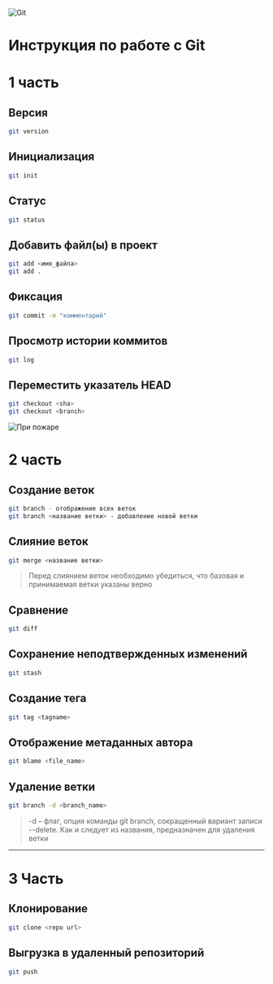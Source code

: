 ![Git](https://upload.wikimedia.org/wikipedia/commons/thumb/e/e0/Git-logo.svg/2560px-Git-logo.svg.png)

# Инструкция по работе с Git

# 1 часть

## Версия
```bash
git version
```
## Инициализация
```bash
git init
```
## Статус
```bash
git status
```
## Добавить файл(ы) в проект
```bash
git add <имя_файла>
git add .
```
## Фиксация
```bash
git commit -m "комментарий"
```
## Просмотр истории коммитов
```bash
git log
```
## Переместить указатель HEAD
```bash
git checkout <sha>
git checkout <branch>
```

![](https://miro.medium.com/max/990/1*_UUaozFPd2qHfCFjlhIgGA.png "При пожаре")

# 2 часть

## Создание веток

```bash
git branch - отображение всех веток
git branch <название ветки> - добавление новой ветки
```
## Слияние веток
```bash
git merge <название ветки>
```
>Перед слиянием веток необходимо убедиться, что базовая и принимаемая ветки указаны верно

## Сравнение
```bash
git diff
```

## Сохранение неподтвержденных изменений
```bash
git stash
```

## Создание тега
```bash
git tag <tagname>
```

## Отображение метаданных автора
```bash
git blame <file_name>
```

## Удаление ветки
```bash
git branch -d <branch_name>
```
>-d – флаг, опция команды git branch, сокращенный вариант записи --delete. Как и следует из названия, предназначен для удаления ветки
___
# 3 Часть
## Клонирование
```bash
git clone <repo url>
```
## Выгрузка в удаленный репозиторий
```bash
git push
```
